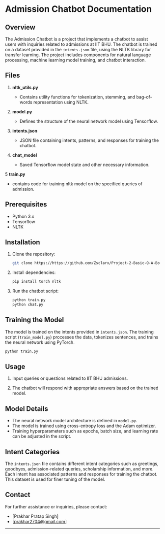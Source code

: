 # Admission Chatbot Documentation

## Overview

The Admission Chatbot is a project that implements a chatbot to assist users with inquiries related to admissions at IIT BHU. The chatbot is trained on a dataset provided in the `intents.json` file, using the NLTK library for transfer learning. The project includes components for natural language processing, machine learning model training, and chatbot interaction.

## Files


1. **nltk_utils.py**
   - Contains utility functions for tokenization, stemming, and bag-of-words representation using NLTK.

2. **model.py**
   - Defines the structure of the neural network model using Tensorflow.

3. **intents.json**
   - JSON file containing intents, patterns, and responses for training the chatbot.

4. **chat_model**
   - Saved Tensorflow model state and other necessary information.

5  **train.py**
  - contains code for training nltk model on the specified queries of admission.

## Prerequisites

- Python 3.x
- Tensorflow
- NLTK

## Installation

1. Clone the repository:

   ```bash
   git clone https://https://github.com/Zsclarx/Project-2-Basic-Q-A-Bot-for-College-Admission
   ```

2. Install dependencies:

   ```bash
   pip install torch nltk
   ```

3. Run the chatbot script:

   ```bash
   python train.py
   python chat.py
   ```

## Training the Model

The model is trained on the intents provided in `intents.json`. The training script (`train_model.py`) processes the data, tokenizes sentences, and trains the neural network using PyTorch.

```bash
python train.py
```

## Usage

1. Input queries or questions related to IIT BHU admissions.

2. The chatbot will respond with appropriate answers based on the trained model.

## Model Details

- The neural network model architecture is defined in `model.py`.
- The model is trained using cross-entropy loss and the Adam optimizer.
- Training hyperparameters such as epochs, batch size, and learning rate can be adjusted in the script.

## Intent Categories

The `intents.json` file contains different intent categories such as greetings, goodbyes, admission-related queries, scholarship information, and more. Each intent has associated patterns and responses for training the chatbot.
This dataset is used for finer tuning of the model.

## Contact

For further assistance or inquiries, please contact:

- [Prakhar Pratap Singh]
- [prakhar2704@gmail.com]

---
